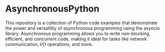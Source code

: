 # AsynchronousPython
This repository is a collection of Python code examples that demonstrate the power and versatility of asynchronous programming using the asyncio library. Asynchronous programming allows you to write non-blocking, efficient, and concurrent code, making it ideal for tasks like network communication, I/O operations, and more.
